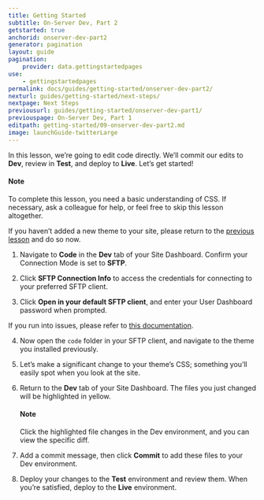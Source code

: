 ```yaml
---
title: Getting Started
subtitle: On-Server Dev, Part 2
getstarted: true
anchorid: onserver-dev-part2
generator: pagination
layout: guide
pagination:
    provider: data.gettingstartedpages
use:
    - gettingstartedpages
permalink: docs/guides/getting-started/onserver-dev-part2/
nexturl: guides/getting-started/next-steps/
nextpage: Next Steps
previousurl: guides/getting-started/onserver-dev-part1/
previouspage: On-Server Dev, Part 1
editpath: getting-started/09-onserver-dev-part2.md
image: launchGuide-twitterLarge
---
```


In this lesson, we’re going to edit code directly. We’ll commit our edits to **<span class="glyphicons glyphicons-wrench" aria-hidden="true"></span> Dev**, review in **<span class="glyphicons glyphicons-equalizer" aria-hidden="true"></span> Test**, and deploy to **<span class="glyphicons glyphicons-cardio" aria-hidden="true"></span> Live**. Let’s get started!

<div class="alert alert-info">
<h4 class="info">Note</h4>
<p>To complete this lesson, you need a basic understanding of CSS. If necessary, ask a colleague for help, or feel free to skip this lesson altogether.  
</p></div>

If you haven’t added a new theme to your site, please return to the [previous lesson](/docs/guides/getting-started/onserver-dev-part1) and do so now.

1. Navigate to **<span class="glyphicons glyphicons-embed-close" aria-hidden="true"></span> Code** in the **<span class="glyphicons glyphicons-wrench" aria-hidden="true"></span> Dev** tab of your Site Dashboard. Confirm your Connection Mode is set to **SFTP**.

2. Click **<span class="glyphicons glyphicons-info-sign" aria-hidden="true"></span>  SFTP Connection Info** to access the credentials for connecting to your preferred SFTP client.

3. Click **Open in your default SFTP client**, and enter your User Dashboard password when prompted.

  If you run into issues, please refer to [this documentation](/docs/sftp/#sftp-connection-information).

4. Now open the `code` folder in your SFTP client, and navigate to the theme you installed previously.

5. Let’s make a significant change to your theme’s CSS; something you’ll easily spot when you look at the site.

6. Return to the **<span class="glyphicons glyphicons-wrench" aria-hidden="true"></span> Dev** tab of your Site Dashboard. The files you just changed will be highlighted in yellow.

    <div class="alert alert-info">
    <h4 class="info">Note</h4>
    <p markdown="1">Click the highlighted file changes in the Dev environment, and you can view the specific diff.  
    </p></div>

7. Add a commit message, then click **Commit** to add these files to your Dev environment.

8. Deploy your changes to the **<span class="glyphicons glyphicons-equalizer" aria-hidden="true"></span> Test** environment and review them. When you’re satisfied, deploy to the **<span class="glyphicons glyphicons-cardio" aria-hidden="true"></span> Live** environment.
